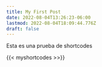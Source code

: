 ```yaml
---
title: My First Post
date: 2022-08-04T13:26:23-06:00
lastmod: 2022-08-04T18:09:44.776Z
draft: false
---
```

 

Esta es una prueba de shortcodes

{{< myshortcodes >>}}